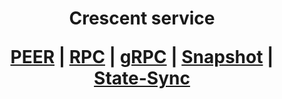 <h1 align="center"> Crescent service
  
 [PEER](https://github.com/YTWOFUND/Crescent-service/blob/main/Crescent-peer.md#-state-sync-peer-for-crescent-)   |   [RPC](https://github.com/YTWOFUND/Crescent-service/blob/main/Crescent-RPC.md#-public-rpc-endpoint-of-ytwofund-for-crescent-project-)   |   [gRPC]()    |   [Snapshot]()   |   [State-Sync]()
